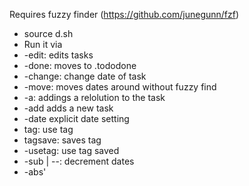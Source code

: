Requires fuzzy finder (https://github.com/junegunn/fzf)
- source d.sh 
- Run it via 
- -edit: edits tasks
- -done: moves to .tododone
- -change: change date of task
- -move: moves dates around without fuzzy find
- -a: addings a relolution to the task
- -add adds a new task
- -date explicit date setting
- tag: use tag
- tagsave:  saves tag
- -usetag: use tag saved
- -sub | --: decrement dates
- -abs'
